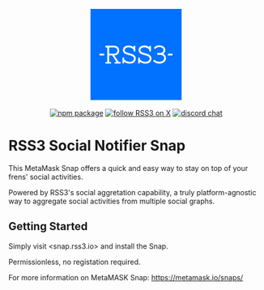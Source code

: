 <!-- markdownlint-disable -->
<p align="center">
  <a href="https://rss3.io" target="_blank" rel="noopener noreferrer">
    <img width="180" src="images/RSS3.svg" alt="RSS3 logo">
  </a>
</p>
<p align="center">
  <a href="https://npmjs.com/package/@rss3/social-notifier-snap"><img src="https://img.shields.io/npm/v/%40rss3%2Fsocial-notifier-snap?style=flat&logo=npm&color=%230072ff" alt="npm package"></a>
  <a href="https://twitter.com/intent/follow?screen_name=rss3_"><img src="https://img.shields.io/twitter/follow/rss3_?color=%230072ff" alt="follow RSS3 on X"></a>
  <a href="https://discord.gg/vfhpMjdbGU"><img src="https://img.shields.io/badge/chat-discord-blue?style=flat&logo=discord&color=%230072ff" alt="discord chat"></a>
</p>
<!-- markdownlint-enable -->

# RSS3 Social Notifier Snap

This MetaMask Snap offers a quick and easy way to stay on top of your frens' social activities.

Powered by RSS3's social aggretation capability, a truly platform-agnostic way to aggregate social activities from multiple social graphs.

## Getting Started

Simply visit <snap.rss3.io> and install the Snap.

Permissionless, no registation required.

For more information on MetaMASK Snap: <https://metamask.io/snaps/>
